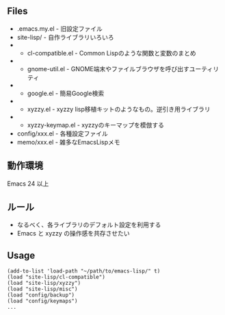 ## Files

* .emacs.my.el       - 旧設定ファイル
* site-lisp/         - 自作ライブラリいろいろ
* - cl-compatible.el - Common Lispのような関数と変数のまとめ
* - gnome-util.el    - GNOME端末やファイルブラウザを呼び出すユーティリティ
* - google.el        - 簡易Google検索
* - xyzzy.el         - xyzzy lisp移植キットのようなもの。逆引き用ライブラリ
* - xyzzy-keymap.el  - xyzzyのキーマップを模倣する
* config/xxx.el      - 各種設定ファイル
* memo/xxx.el        - 雑多なEmacsLispメモ

## 動作環境

Emacs 24 以上

## ルール

- なるべく、各ライブラリのデフォルト設定を利用する
- Emacs と xyzzy の操作感を共存させたい

## Usage

```elisp
(add-to-list 'load-path "~/path/to/emacs-lisp/" t)
(load "site-lisp/cl-compatible")
(load "site-lisp/xyzzy")
(load "site-lisp/misc")
(load "config/backup")
(load "config/keymaps")
...
```
